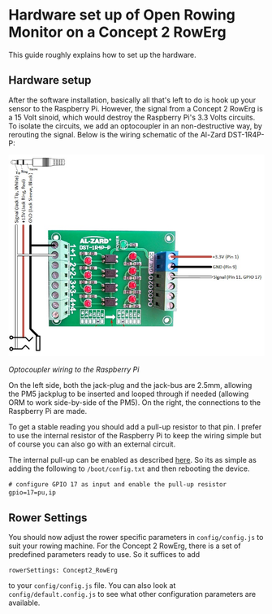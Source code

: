 # Hardware set up of Open Rowing Monitor on a Concept 2 RowErg

This guide roughly explains how to set up the hardware.

## Hardware setup

After the software installation, basically all that's left to do is hook up your sensor to the Raspberry Pi. However, the signal from a Concept 2 RowErg is a 15 Volt sinoid, which would destroy the Raspberry Pi's 3.3 Volts circuits. To isolate the circuits, we add an optocoupler in an non-destructive way, by rerouting the signal. Below is the wiring schematic of the Al-Zard DST-1R4P-P:

![Optocoupler wiring connecting to the Raspberry Pi](img/Concept2_Optocoupler.jpg)

*Optocoupler wiring to the Raspberry Pi*

On the left side, both the jack-plug and the jack-bus are 2.5mm, allowing the PM5 jackplug to be inserted and looped through if needed (allowing ORM to work side-by-side of the PM5). On the right, the connections to the Raspberry Pi are made.

To get a stable reading you should add a pull-up resistor to that pin. I prefer to use the internal resistor of the Raspberry Pi to keep the wiring simple but of course you can also go with an external circuit.

The internal pull-up can be enabled as described [here](https://www.raspberrypi.org/documentation/configuration/config-txt/gpio.md). So its as simple as adding the following to `/boot/config.txt` and then rebooting the device.

``` Properties
# configure GPIO 17 as input and enable the pull-up resistor
gpio=17=pu,ip
```

## Rower Settings

You should now adjust the rower specific parameters in `config/config.js` to suit your rowing machine. For the Concept 2 RowErg, there is a set of predefined parameters ready to use. So it suffices to add 

``` Properties
rowerSettings: Concept2_RowErg
```

 to your `config/config.js` file. You can also look at `config/default.config.js` to see what other configuration parameters are available.
